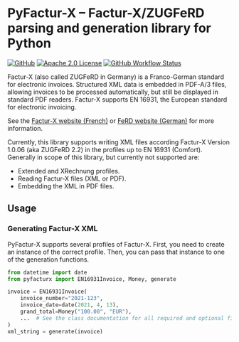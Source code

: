 # PyFactur-X – Factur-X/ZUGFeRD parsing and generation library for Python

[![GitHub](https://img.shields.io/github/release/zfutura/pyfacturx/all.svg)](https://github.com/zfutura/pyfacturx/releases/)
[![Apache 2.0 License](https://img.shields.io/github/license/zfutura/pyfacturx)](https://github.com/zfutura/pyfacturx/blob/main/LICENSE)
[![GitHub Workflow Status](https://img.shields.io/github/actions/workflow/status/zfutura/pyfacturx/test-and-lint)](https://github.com/zfutura/pyfacturx/actions/workflows/test-and-lint)


Factur-X (also called ZUGFeRD in Germany) is a Franco-German standard for
electronic invoices. Structured XML data is embedded in PDF-A/3 files,
allowing invoices to be processed automatically, but still be displayed in
standard PDF readers. Factur-X supports EN 16931, the European standard for
electronic invoicing.

See the [Factur-X website (French)](https://www.factur-x.org/) or
[FeRD website (German)](https://www.ferd-net.de/) for more information.

Currently, this library supports writing XML files according Factur-X Version
1.0.06 (aka ZUGFeRD 2.2) in the profiles up to EN 16931 (Comfort). Generally
in scope of this library, but currently not supported are:

* Extended and XRechnung profiles.
* Reading Factur-X files (XML or PDF).
* Embedding the XML in PDF files.

## Usage

### Generating Factur-X XML

PyFactur-X supports several profiles of Factur-X. First, you need to create
an instance of the correct profile. Then, you can pass that instance to one
of the generation functions.

```python
from datetime import date
from pyfacturx import EN16931Invoice, Money, generate

invoice = EN16931Invoice(
    invoice_number="2021-123",
    invoice_date=date(2021, 4, 13),
    grand_total=Money("100.00", "EUR"),
    ...  # See the class documentation for all required and optional fields.
)
xml_string = generate(invoice)
```
